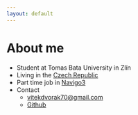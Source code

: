 ```yaml
---
layout: default
---
```


# About me

- Student at Tomas Bata University in Zlín
- Living in the [Czech Republic](https://en.wikipedia.org/wiki/Czech_Republic)
- Part time job in [Navigo3](https://navigo3.com/cs/)
- Contact
  - [<span class="fa fa-envelope faicon"></span> vitekdvorak70@gmail.com](mailto:vitekdvorak70@gmail.com)
  - [<span class="fa fa-github faicon"></span> Github](https://github.com/vitekdvorak)
